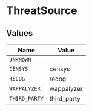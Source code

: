 # ThreatSource


## Values

| Name          | Value         |
| ------------- | ------------- |
| `UNKNOWN`     |               |
| `CENSYS`      | censys        |
| `RECOG`       | recog         |
| `WAPPALYZER`  | wappalyzer    |
| `THIRD_PARTY` | third_party   |